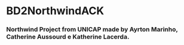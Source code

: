 # BD2NorthwindACK

### Northwind Project from UNICAP made by Ayrton Marinho, Catherine Aussourd e Katherine Lacerda.
